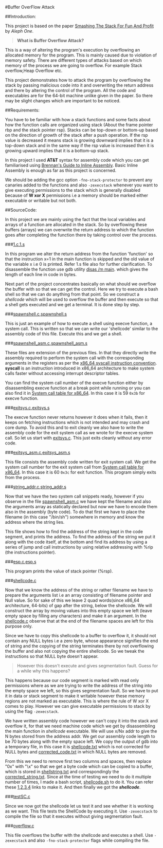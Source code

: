 #Buffer OverFlow Attack

##Introduction:

This project is based on the paper [Smashing The Stack For Fun And Profit](http://insecure.org/stf/smashstack.html) by *Aleph One*.

>**What is Buffer Overflow Attack?**

This is a way of altering the program's execution by overflowing an allocated memory for the program. This is mainly caused due to violation of memory safety. There are different types of attacks based on which memory of the process we are going to overflow. For example Stack overflow,Heap Overflow etc.

This project demonstrates how to attack the program by overflowing the stack by passing malicious code into it and overwriting the return address and there by altering the control of the program. All the code and executables are for the 64-bit machine unlike given in the paper. So there may be slight changes which are important to be noticed.

##Requirements:

 You have to be familiar with how a stack functions and some facts about how the function calls are organized using stack (About the frame pointer rbp and the stack pointer rsp). Stacks can be top-down or bottom-up based on the direction of growth of the stack after a push operation. If the rsp value is decreased it means stack is growing downward implies that it is a top-down stack and in the same way if the rsp value is increased then it is growing upward implies that it is a bottom-up stack.

 In this project I used **AT&T** syntax for assembly code which you can get familiarised using [Brennan's Guide to Inline Assembly](http://www.delorie.com/djgpp/doc/brennan/brennan_att_inline_djgpp.html). Basic Inline Assembly is enough as far as this project is concerned.

 We should be adding the gcc option ```-fno-stack-protector``` to prevent any canaries added to the functions and also ```-zexecstack``` whenever you want to give executing permissions to the stack which is generally disabled because of **W xor X** permissions i.e a memory should be marked either executable or writable but not both.

##SourceCode:

 In this project we are mainly  using the fact that the local variables and arrays of a function are allocated in the stack. So by overflowing these buffers (arrays) we can overwrite the return address to which the function goes after completing the function there by taking control over the process.

###[1.c](./1.c),[1.s](./1.s)

In this program we alter the return address from the function 'function' so that the instruction x=1 in the main function is skipped and the old value of the variable x i.e 0 is printed. Refer 1.s file also for further clarification. To disassemble the function use gdb utility [disas /m main](https://sourceware.org/gdb/onlinedocs/gdb/Machine-Code.html). which gives the length of each line in code in bytes.

Next part of the project concentrates basically on what should we overflow the buffer with so that we can get the control. Here we try to execute a bash shell so that we can do anything from that point. So we construct a *shellcode* which will be used to overflow the buffer and then execute so that a shell gets executed and we get a terminal. It is done step by step.

###[spawnshell.c](./spawnshell.c),[spawnshell.s](./spawnshell.s)

This is just an example of how to execute a shell using execve function, a system call. This is written so that we can write our 'shellcode' similar to the assembly code of this file. Execute this and we get a shell.

###[spawnshell_asm.c](./spawnshell_asm.c),[spawnshell_asm.s](./spawnshell_asm.s)

These files are extension of the previous files. In that they directly write the assembly required to perform the system call with the corresponding arguments in the registers as per the [x86_64 syscall instruction convention](https://en.wikibooks.org/wiki/X86_Assembly/Interfacing_with_Linux#int_0x80). **syscall** is an instruction introduced in x86_64 architecture to make system calls faster without accessing interrupt descriptor tables.

You can find the system call number of the execve function either by disassembling execve function at a break point while running or you can also find it in [System call table for x86_64](https://filippo.io/linux-syscall-table/). In this case it is 59 ```0x3b``` for execve function.

###[exitsys.c](./exitsys.c),[exitsys.s](./exitsys.s)

The execve function never returns however it does when it fails, then it keeps on fetching instructions which is not intended and may crash and core dump. To avoid this and to exit cleanly we also have to write the assembly code for the exit system call as we wrote for the execve system call. So let us start with [exitsys.c](./exitsys.c). This just exits cleanly without any error code.

###[exitsys_asm.c](./exitsys_asm.c),[exitsys_asm.s](./exitsys_asm.s)

This file consists the assembly code written for exit system call. We get the system call number for the exit system call from [System call table for x86_64](https://filippo.io/linux-syscall-table/). In this case it is 60 ```0x3c``` for exit function. This program simply exits from the process.

###[string_addr.c](./string_addr.c),[string_addr.s](./string_addr.s)

Now that we have the two system call snippets ready, however if you observe in the file [spawnshell_asm.c](./spawnshell_asm.c) we have kept the filename and also the arguments array as statically declared but now we have to encode them also in the assembly (byte code). To do that first we have to place the filename (in this case "/bin/sh") somewhere in memory and know the address where the string lies.

This file shows how to find the address of the string kept in the code segment, and prints the address. To find the address of the string we put it along with the code itself, at the bottom and find its address by using a series of jump and call instructions by using relative addressing with %rip (the instructions pointer).

###[esp.c](./esp.c),[esp.s](./esp.s)

This program prints the value of stack pointer (%rsp).

###[shellcode.c](./shellcode.c)

Now that we know the address of the string or rather filename we have to prepare the arguments list i.e an array consisting of filename pointer and Null value. So for sake of this we leave 2 quad words(since x86_64 architecture, 64-bits) of gap after the string, below the shellcode. We will construct the array by moving values into this empty space we left (leave empty space by filling any characters) and make it an argument. In the [shellcode.c](./shellcode.c) observe that at the end of the filename spaces are left for this purpose only.

Since we have to copy this shellcode to a buffer to overflow it, it should not contain any NULL bytes i.e a zero byte, whose appearance signifies the end of string and the copying of the string terminates there by not overflowing the buffer and also not copying the entire shellcode. So we tweak the instructions so that NULL byte doesn't appear.

>However this doesn't execute and gives segmentation fault. Guess for a while why this happens?

This happens because our code segment is marked with read only permissions where as we are trying to write the address of the string into the empty space we left, so this gives segmentation fault. So we have to put it in data or stack segment to make it writable however these memory regions are not marked as executable. This is where the rule of W xor X comes to play. However we can give executable permissions to stack by using the flag ```-zexecstack```.

We have written assembly code however we can't copy it into the stack and overflow it, for that we need machine code which we get by disassembling the main function in *shellcode* executable. We will use x/Nx addr to give the N bytes stored from the address addr. We get our assembly code length to be 70 bytes along with the empty space left. We copy the output of gdb into a temporary file, in this case it is [shellcode.txt](./shellcode.txt) which is not corrected for NULL bytes and [corrected_code.txt](./corrected_code.txt)  in which NULL bytes are removed.

From this we need to remove first two columns and spaces, then replace "0x" with "\\x" so that we get a byte code which can be copied to a buffer, which is stored in [shellstring.txt](./shellstring.txt) and correspondingly the [corrected_string.txt](./corrected_string.txt). Since at the time of testing we need to do it multiple number of times, I made a bash script, [shellcode.sh](./shellcode.sh) to do it. You can refer these [1](http://stackoverflow.com/questions/8973450/how-to-select-some-columns-with-awk),[2](http://askubuntu.com/questions/164056/how-do-i-combine-all-lines-in-a-text-file-into-a-single-line),[3](http://askubuntu.com/questions/20414/find-and-replace-text-within-a-file-using-commands),[4](http://osr600doc.sco.com/en/SHL_automate/_Passing_to_shell_script.html) links to make it. And then finally we got the *__shellcode__*.

###[testSC.c](./testSC.c)

Since we now got the shellcode let us test it and see whether it is working as we want. This file tests the ShellCode by executing it. Use ```-zexecstack``` to compile the file so that it executes without giving segmentation fault.

###[overflow.c](./overflow.c)

This file overflows the buffer with the shellcode and executes a shell. Use ```-zexecstack``` and also ```-fno-stack-protector``` flags while compiling the file.
